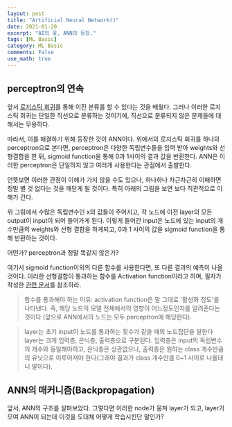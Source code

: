 ```yaml
---
layout: post
title: "Artificial Neural Network()"
date: 2021-01-20
excerpt: "AI의 꽃, ANN의 등장."
tags: [ML Basic]
category: ML Basic
comments: False
use_math: true
---
```


## perceptron의 연속
앞서 [로지스틱 회귀](https://silverstar0727.github.io/ml%20basic/2021/01/05/%EB%A1%9C%EC%A7%80%EC%8A%A4%ED%8B%B1%ED%9A%8C%EA%B7%80/#)를 통해 이진 분류를 할 수 있다는 것을 배웠다. 
그러나 이러한 로지스틱 회귀는 단일한 직선으로 분류하는 것이기에, 직선으로 분류되지 않은 문제들에 대해서는 무용하다.

따라서, 이를 해결하기 위해 등장한 것이 ANN이다.
위에서의 로지스틱 회귀를 하나의 perceptron으로 본다면, perceptron은 다양한 독립변수들을 입력 받아 weights와 선형결합을 한 뒤, sigmoid function을 통해 0과 1사이의 결과 값을 반환한다.
ANN은 이러한 perceptron은 단일하지 않고 여러개 사용한다는 관점에서 출발한다.

언뜻보면 이러한 관점이 이해가 가지 않을 수도 있으나, 하나하나 차근차근히 이해하면 정말 별 것 없다는 것을 깨닫게 될 것이다. 
특히 아래의 그림을 보면 보다 직관적으로 이해가 간다. 



위 그림에서 수많은 독립변수인 x의 값들이 주어지고, 각 노드에 이전 layer의 모든 output이 input이 되어 들어가게 된다. 
이렇게 들어간 input은 노드에 있는 input의 개수만큼의 weights와 선형 결합을 하게되고, 0과 1 사이의 값을 sigmoid function을 통해 반환하는 것이다.

어떤가? perceptron과 정말 똑같지 않은가?

여기서 sigmoid function이외의 다른 함수를 사용한다면, 또 다른 결과의 예측이 나올 것이다. 
이러한 선형결합이 통과하는 함수를 Activation function이라고 하며, 필자가 작성한 [관련 문서](https://silverstar0727.github.io/ml%20basic/2021/01/06/Activation_Function/#)를 참조하라.

> 함수를 통과해야 하는 이유: activation function은 말 그대로 '활성화 정도'를 나타낸다. 
즉, 해당 노드의 모델 전체에서의 영향이 어느정도인지를 알려준다는 것이다
(앞으로 ANN에서의 노드는 모두 perceptron에 해당한다).

> layer는 초기 input이 노드를 통과하는 횟수가 같을 때의 노드집단을 말한다 layer는 크게 입력층, 은닉층, 출력층으로 구분된다.
입력층은 input의 독립변수의 개수와 동일해야하고, 은닉층은 상관없으나, 출력층은 원하는 class 개수만큼의 유닛으로 이루어져야 한다(그래야 결과가 class 개수만큼 0~1 사이로 나올테니 말이다).

## ANN의 매커니즘(Backpropagation)
앞서, ANN의 구조를 살펴보았다. 그렇다면 이러한 node가 뭉쳐 layer가 되고, layer가 모여 ANN이 되는데 이것을 도대체 어떻게 학습시킨단 말인가?


